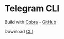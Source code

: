 # Telegram CLI

Build with [Cobra](https://cobra.dev/) - [GitHub](https://github.com/spf13/cobra)

Download [CLI](./bin/tg)
